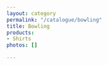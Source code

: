 ```yaml
---
layout: category
permalink: "/catalogue/bowling"
title: Bowling
products:
- Shirts
photos: []

---
```

